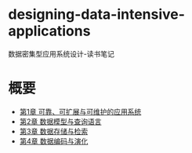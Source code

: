 # designing-data-intensive-applications
数据密集型应用系统设计-读书笔记

# 概要

* [第1章 可靠、可扩展与可维护的应用系统](chapter1.md)
* [第2章 数据模型与查询语言](chapter2.md)
* [第3章 数据存储与检索](chapter3.md)
* [第4章 数据编码与演化]()

